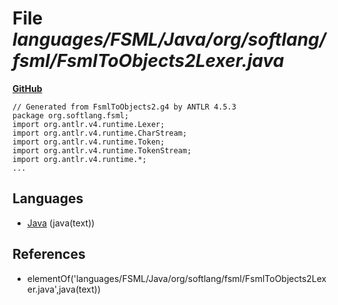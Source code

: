 # File _languages/FSML/Java/org/softlang/fsml/FsmlToObjects2Lexer.java_
**[GitHub](https://github.com/softlang/yas/blob/master/languages/FSML/Java/org/softlang/fsml/FsmlToObjects2Lexer.java)**
```
// Generated from FsmlToObjects2.g4 by ANTLR 4.5.3
package org.softlang.fsml;
import org.antlr.v4.runtime.Lexer;
import org.antlr.v4.runtime.CharStream;
import org.antlr.v4.runtime.Token;
import org.antlr.v4.runtime.TokenStream;
import org.antlr.v4.runtime.*;
...
```

## Languages
* [Java](../languages/Java.md) (java(text))

## References
* elementOf('languages/FSML/Java/org/softlang/fsml/FsmlToObjects2Lexer.java',java(text))
